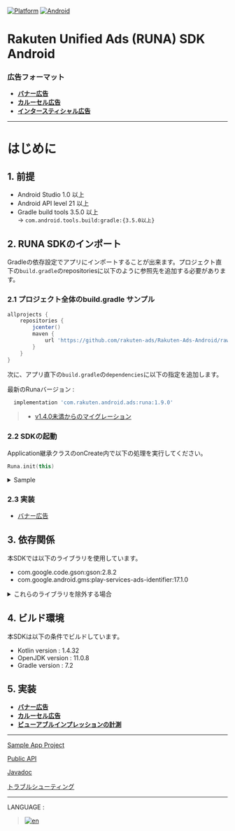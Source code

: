 <div id="top"></div>

[![Platform](http://img.shields.io/badge/platform-Android-brightgreen.svg?style=flat)](https://developer.android.com)
[![Android](http://img.shields.io/badge/support-API_Level_15+-blue.svg?style=flat)](https://developer.android.com)

# Rakuten Unified Ads (RUNA) SDK Android

### 広告フォーマット

* **[バナー広告](./bannerads/README.md)**
* **[カルーセル広告](./carouselads/README.md)**
* **[インタースティシャル広告](./interstitialads/README.md)**

---
# はじめに

<div id="prerequisites"></div>

## 1. 前提

* Android Studio 1.0 以上
* Android API level 21 以上
* Gradle build tools 3.5.0 以上<br>-> `com.android.tools.build:gradle:{3.5.0以上}`


<div id="import_sdk"></div>

## 2. RUNA SDKのインポート

Gradleの依存設定でアプリにインポートすることが出来ます。プロジェクト直下の`build.gradle`のrepositoriesに以下のように参照先を追加する必要があります。

### 2.1 プロジェクト全体のbuild.gradle サンプル

```groovy
allprojects {
    repositories {
        jcenter()
        maven {
            url 'https://github.com/rakuten-ads/Rakuten-Ads-Android/raw/master/maven'
        }
    }
}
```

次に、アプリ直下の`build.gradle`の`dependencies`に以下の指定を追加します。

最新のRunaバージョン :

```groovy
  implementation 'com.rakuten.android.ads:runa:1.9.0'
```

> * [v1.4.0未満からのマイグレーション](./migration/README.md)

### 2.2 SDKの起動

Application継承クラスのonCreate内で以下の処理を実行してください。

```kotlin
Runa.init(this)
```

<details>
<summary>Sample</summary>

```kotlin
class Application : Application() {

    override fun onCreate() {
        super.onCreate()
        Runa.init(this)
    }
}
```

</details>

### 2.3 実装

* [バナー広告](./bannerads/README.md)

## 3. 依存関係

本SDKでは以下のライブラリを使用しています。

* com.google.code.gson:gson:2.8.2
* com.google.android.gms:play-services-ads-identifier:17.1.0

<details>
<summary>これらのライブラリを除外する場合</summary>

既に同ライブラリを利用している場合、以下の記述で除外し競合を回避することが出来ます。<br>

```
implementation("com.rakuten.android.ads:runa:X.X.X") {
    exclude group: "com.google.android.gms", module: "play-services-ads-identifier"
    exclude group: "com.google.code.gson", module: "gson"
}
```
> * X.X.X : お使いのバージョン
>
> * ※ 既にご利用され重複する場合には[`exclude`](https://docs.gradle.org/current/javadoc/org/gradle/api/artifacts/ModuleDependency.html#exclude-java.util.Map-)で除外してください。

</details>

## 4. ビルド環境

本SDKは以下の条件でビルドしています。

* Kotlin version : 1.4.32
* OpenJDK version : 11.0.8
* Gradle version : 7.2

## 5. 実装

* **[バナー広告](./bannerads/README.md)**
* **[カルーセル広告](./carouselads/README.md)**
* **[ビューアブルインプレッションの計測](./viewability/README.md)**

---

[Sample App Project](https://github.com/rakuten-ads/Rakuten-Ads-Android-Sample)

[Public API](./api/README.md)

[Javadoc](https://rakuten-ads.github.io/products/runa/android/javadoc/index.html)

[トラブルシューティング](./troubleshoot/README.md)

---
LANGUAGE :
> [![en](/doc/img/lang/en.png)](/README.md#top)
